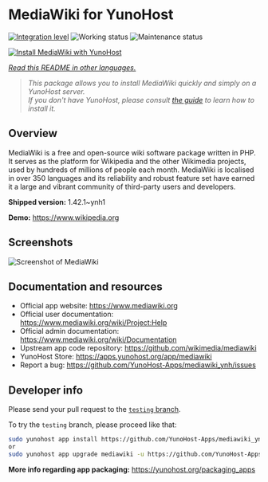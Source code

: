 <!--
N.B.: This README was automatically generated by <https://github.com/YunoHost/apps/tree/master/tools/readme_generator>
It shall NOT be edited by hand.
-->

# MediaWiki for YunoHost

[![Integration level](https://dash.yunohost.org/integration/mediawiki.svg)](https://ci-apps.yunohost.org/ci/apps/mediawiki/) ![Working status](https://ci-apps.yunohost.org/ci/badges/mediawiki.status.svg) ![Maintenance status](https://ci-apps.yunohost.org/ci/badges/mediawiki.maintain.svg)

[![Install MediaWiki with YunoHost](https://install-app.yunohost.org/install-with-yunohost.svg)](https://install-app.yunohost.org/?app=mediawiki)

*[Read this README in other languages.](./ALL_README.md)*

> *This package allows you to install MediaWiki quickly and simply on a YunoHost server.*  
> *If you don't have YunoHost, please consult [the guide](https://yunohost.org/install) to learn how to install it.*

## Overview

MediaWiki is a free and open-source wiki software package written in PHP. It serves as the platform for Wikipedia and the other Wikimedia projects, used by hundreds of millions of people each month. MediaWiki is localised in over 350 languages and its reliability and robust feature set have earned it a large and vibrant community of third-party users and developers.


**Shipped version:** 1.42.1~ynh1

**Demo:** <https://www.wikipedia.org>

## Screenshots

![Screenshot of MediaWiki](./doc/screenshots/screenshot.png)

## Documentation and resources

- Official app website: <https://www.mediawiki.org>
- Official user documentation: <https://www.mediawiki.org/wiki/Project:Help>
- Official admin documentation: <https://www.mediawiki.org/wiki/Documentation>
- Upstream app code repository: <https://github.com/wikimedia/mediawiki>
- YunoHost Store: <https://apps.yunohost.org/app/mediawiki>
- Report a bug: <https://github.com/YunoHost-Apps/mediawiki_ynh/issues>

## Developer info

Please send your pull request to the [`testing` branch](https://github.com/YunoHost-Apps/mediawiki_ynh/tree/testing).

To try the `testing` branch, please proceed like that:

```bash
sudo yunohost app install https://github.com/YunoHost-Apps/mediawiki_ynh/tree/testing --debug
or
sudo yunohost app upgrade mediawiki -u https://github.com/YunoHost-Apps/mediawiki_ynh/tree/testing --debug
```

**More info regarding app packaging:** <https://yunohost.org/packaging_apps>
